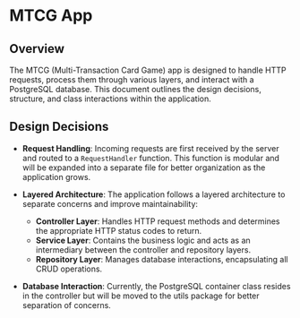# MTCG App

## Overview
The MTCG (Multi-Transaction Card Game) app is designed to handle HTTP requests, process them through various layers, and interact with a PostgreSQL database. This document outlines the design decisions, structure, and class interactions within the application.

## Design Decisions

- **Request Handling**: Incoming requests are first received by the server and routed to a `RequestHandler` function. This function is modular and will be expanded into a separate file for better organization as the application grows.

- **Layered Architecture**: The application follows a layered architecture to separate concerns and improve maintainability:
  - **Controller Layer**: Handles HTTP request methods and determines the appropriate HTTP status codes to return.
  - **Service Layer**: Contains the business logic and acts as an intermediary between the controller and repository layers.
  - **Repository Layer**: Manages database interactions, encapsulating all CRUD operations.

- **Database Interaction**: Currently, the PostgreSQL container class resides in the controller but will be moved to the utils package for better separation of concerns.

